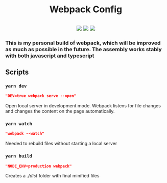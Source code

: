 <h1 align="center">Webpack Config</h1>

<h2 align="center">

![](https://img.shields.io/github/languages/count/Alekanteri/webpack-config)
![](https://img.shields.io/github/languages/top/Alekanteri/webpack-config)
![](https://img.shields.io/github/followers/Alekanteri?style=social)

</h2>

<h3>

This is my personal build of webpack, which will be improved as much as possible in the future. The assembly works stably with both javascript and typescript

</h3>

## Scripts

### `yarn dev`

```json
"DEV=true webpack serve --open"
```

Open local server in development mode. Webpack listens for file changes and changes the content on the page automatically.

### `yarn watch`

```json
"webpack --watch"
```

Needed to rebuild files without starting a local server

### `yarn build`

```json
"NODE_ENV=production webpack"
```

Creates a _./dist_ folder with final minified files